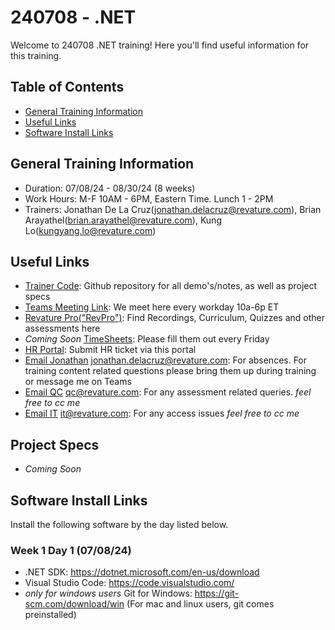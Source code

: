 # 240708 - .NET
Welcome to 240708 .NET training! Here you'll find useful information for this training.

## Table of Contents
- [General Training Information](#general)
- [Useful Links](#links)
- [Software Install Links](#installs)
## <a name="general"></a>General Training Information
- Duration: 07/08/24 - 08/30/24 (8 weeks)
- Work Hours: M-F 10AM - 6PM, Eastern Time. Lunch 1 - 2PM
- Trainers: Jonathan De La Cruz(jonathan.delacruz@revature.com), Brian Arayathel(brian.arayathel@revature.com), Kung Lo(kungyang.lo@revature.com)

## <a name="links"></a>Useful Links
- <a href="https://github.com/240708-NET-FS/trainer-code" target="_blank" rel="noopener noreferrer">Trainer Code</a>: Github repository for all demo's/notes, as well as project specs
- <a href="https://teams.microsoft.com/l/meetup-join/19%3ameeting_ZjMyMmQ0MDQtOWRjOC00N2U0LWE0ZjgtMTk2MDE2OWNkOTY5%40thread.v2/0?context=%7b%22Tid%22%3a%226b63e28a-a8f9-47b5-aa40-97e231215164%22%2c%22Oid%22%3a%2250a437f4-aa63-4dfa-84c6-6bfac0ea3e1e%22%7d" target="_blank" rel="noopener noreferrer">Teams Meeting Link</a>: We meet here every workday 10a-6p ET
- <a href="https://app.revature.com" target="_blank" rel="noopener noreferrer">Revature Pro("RevPro")</a>: Find Recordings, Curriculum, Quizzes and other assessments here
- *Coming Soon* <a href="" target="_blank" rel="noopener noreferrer">TimeSheets</a>: Please fill them out every Friday
- <a href="https://help.revature.com/s/" target="_blank" rel="noopener noreferrer">HR Portal</a>: Submit HR ticket via this portal
- <a href="mailto:jonathan.delacruz@revature.com" target="_blank" rel="noopener noreferrer">Email Jonathan</a> jonathan.delacruz@revature.com: For absences. For training content related questions please bring them up during training or message me on Teams
- <a href="mailto:qc@revature.com" target="_blank" rel="noopener noreferrer">Email QC</a> qc@revature.com: For any assessment related queries. *feel free to cc me*
- <a href="mailto:it@revature.com" target="_blank" rel="noopener noreferrer">Email IT</a> it@revature.com: For any access issues *feel free to cc me*

## <a name="projects"></a>Project Specs
- *Coming Soon*
## <a name="installs"></a>Software Install Links
Install the following software by the day listed below.
### Week 1 Day 1 (07/08/24)
- .NET SDK: https://dotnet.microsoft.com/en-us/download
- Visual Studio Code: https://code.visualstudio.com/
- *only for windows users* Git for Windows: https://git-scm.com/download/win (For mac and linux users, git comes preinstalled)
